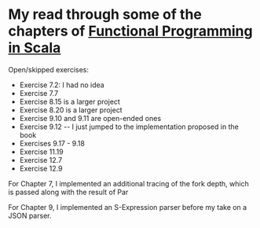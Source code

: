 # My read through some of the chapters of [Functional Programming in Scala](https://www.manning.com/books/functional-programming-in-scala)

Open/skipped exercises:
  - Exercise 7.2: I had no idea
  - Exercise 7.7
  - Exercise 8.15 is a larger project
  - Exercise 8.20 is a larger project
  - Exercise 9.10 and 9.11 are open-ended ones
  - Exercise 9.12 -- I just jumped to the implementation proposed in the book
  - Exercises 9.17 - 9.18
  - Exercise 11.19
  - Exercise 12.7
  - Exercise 12.9

For Chapter 7, I implemented an additional tracing of the fork depth,
which is passed along with the result of Par

For Chapter 9, I implemented an S-Expression parser before my take on a JSON
parser.